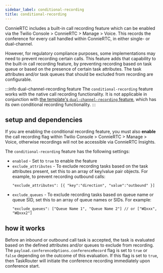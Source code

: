 ```yaml
---
sidebar_label: conditional-recording
title: conditional-recording
---
```


ConnieRTC includes a built-in call recording feature which can be enabled via the Twilio Console > ConnieRTC > Manage > Voice. This records the conference for every call handled within ConnieRTC, in either single- or dual-channel.

However, for regulatory compliance purposes, some implementations may need to prevent recording certain calls. This feature adds that capability to the built-in call recording feature, by preventing recording based on task queue or based on the presence of certain task attributes. The task attributes and/or task queues that should be excluded from recording are configurable.

:::info dual-channel-recording feature
The `conditional-recording` feature works with the native call recording functionality. It is not applicable in conjunction with [the template's `dual-channel-recording` feature](/feature-library/dual-channel-recording), which has its own conditional recording functionality.
:::

## setup and dependencies

If you are enabling the conditional recording feature, you must also **enable** the call recording flag within Twilio Console > ConnieRTC > Manage > Voice, otherwise recordings will not be accessible via ConnieRTC Insights.

The `conditional-recording` feature has the following settings:
- `enabled` - Set to `true` to enable the feature
- `exclude_attributes` - To exclude recording tasks based on the task attributes present, set this to an array of key/value pair objects. For example, to prevent recording outbound calls:
  ```
  "exclude_attributes": [{ "key":"direction", "value":"outbound" }]
  ```
- `exclude_queues` - To exclude recording tasks based on queue name or queue SID, set this to an array of queue names or SIDs. For example:
  ```
  "exclude_queues": ["Queue Name 1", "Queue Name 2"] // or ["WQxxx", "WQxxx2"]
  ```

## how it works

Before an inbound or outbound call task is accepted, the task is evaluated based on the defined attributes and/or queues to exclude from recording. The `payload.conferenceOptions.conferenceRecord` flag is set to `true` or `false` depending on the outcome of this evaluation. If this flag is set to `true`, then TaskRouter will initiate the conference recording immediately upon conference start.
